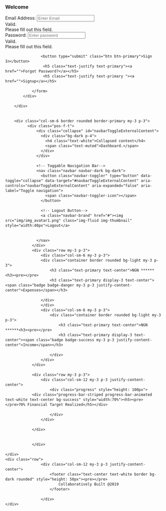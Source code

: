 <!DOCTYPE html>
<html>
<head>
	<title>SketchUp Designs Using Bootstrap</title>
	<meta charset="utf-8">
	<meta name="viewport" content="width=device-width, initial-scale=1">
	<link rel="stylesheet" href="https://maxcdn.bootstrapcdn.com/bootstrap/4.4.1/css/bootstrap.min.css">
  	<script src="https://ajax.googleapis.com/ajax/libs/jquery/3.4.1/jquery.min.js"></script>
  	<script src="https://cdnjs.cloudflare.com/ajax/libs/popper.js/1.16.0/umd/popper.min.js"></script>
 	<script src="https://maxcdn.bootstrapcdn.com/bootstrap/4.4.1/js/bootstrap.min.js"></script>
	
</head>
<body>
	<div class="row bg-light border rounded my-3 p-3">
		<div class="col-sm-6 border rounded border-primary my-3 p-3">
			<h3 class="display-3 text-center text-primary">Welcome</h3>
			<div class="container border rounded my-3 p-3 border-primary">
				<form action="#" class="was-validated">
					<div class="form-group">
						<label for="email">Email Address:</label>
						<input type="email" name="email" class="form-control" required placeholder="Enter Email">
						 <div class="valid-feedback">Valid.</div>
  					  <div class="invalid-feedback">Please fill out this field.</div>
					</div>
					<div class="form-group">
						<label for="pwd">Password:</label>
						<input type="password" name="password" required class="form-control"placeholder="Enter password">
						<div class="valid-feedback">Valid.</div>
    					<div class="invalid-feedback">Please fill out this field.</div> 
					</div>
					  
					  

					<button type="submit" class="btn btn-primary">Sign In</button>
					 <h5 class="text-justify text-primary"><a href="">Forgot Password?</a></h5>
					 <h5 class="text-justify text-primary "><a href="">Signup</a></h5>

				</form>
			</div>

		</div>


		<div class="col-sm-6 border rounded border-primary my-3 p-3">
			  <div class="pos-f-t">
				  <div class="collapse" id="navbarToggleExternalContent">
				    <div class="bg-dark p-4">
				      <h4 class="text-white">Collapsed content</h4>
				      <span class="text-muted">Dashboard.</span>
				    </div>
				  </div>
				  
				  <!-- Toggable Navigation Bar-->
				  <nav class="navbar navbar-dark bg-dark">
				    <button class="navbar-toggler" type="button" data-toggle="collapse" data-target="#navbarToggleExternalContent" aria-controls="navbarToggleExternalContent" aria-expanded="false" aria-label="Toggle navigation">
				      <span class="navbar-toggler-icon"></span>
				    </button>

				    <!-- Logout Button-->
				    <a class="navbar-brand" href="#"><img src="img/img_avatar1.png" class="img-fluid img-thumbnail" style="width:40px">Logout</a>


				  </nav>
				</div>
				<div class="row my-3 p-3">
					<div class="col-sm-6 my-3 p-3">
					<div class="container border rounded bg-light my-3 p-3">
						<h3 class="text-primary text-center">NGN ******<h3><pre></pre>
						<h3 class="text-primary display-3 text-center"><span class="badge badge-danger my-3 p-3 justify-content-center">Expenses</span></h3>

					</div>
					</div>
					<div class="col-sm-6 my-3 p-3">
						<div class="container border rounded bg-light my-3 p-3">
							<h3 class="text-primary text-center">NGN ******<h3><pre></pre>
							<h3 class="text-primary display-3 text-center"><span class="badge badge-success my-3 p-3 justify-content-center">Income</span></h3>

						</div>
					</div>
				</div>

				<div class="row my-3 p-3">
					<div class="col-sm-12 my-3 p-3 justify-content-center">
						<div class="progress" style="height: 100px">
  				<div class="progress-bar-striped progress-bar-animated text-white text-center bg-success" style="width:70%"><h5><pre></pre>70% Financial Target Realized</h5></div>

  						</div>
					</div>

				</div>

				
				</div>

	</div>
 	<div class="row">
					<div class="col-sm-12 my-3 p-3 justify-content-center">
						<footer class="text-center text-white border bg-dark rounded" style="height: 50px"><pre></pre>
							Collaboratively Built @2019
						</footer>
  		 
  					</div>
	</div>


	
	





</body>
</html>